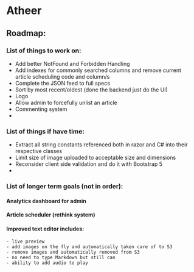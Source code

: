 # Atheer
## Roadmap:
### List of things to work on:
- Add better NotFound and Forbidden Handling
- Add indexes for commonly searched columns and remove current article scheduling code and column/s
- Complete the JSON feed to full specs
- Sort by most recent/oldest (done the backend just do the UI)
- Logo
- Allow admin to forcefully unlist an article
- Commenting system
- 

### List of things if have time:
- Extract all string constants referenced both in razor and C# into their respective classes
- Limit size of image uploaded to acceptable size and dimensions
- Reconsider client side validation and do it with Bootstrap 5
-

### List of longer term goals (not in order):

#### Analytics dashboard for admin
#### Article scheduler (rethink system)
#### Improved text editor includes:
    - live preview
    - add images on the fly and automatically taken care of to S3
    - remove images and automatically removed from S3
    - no need to type Markdown but still can
    - ability to add audio to play